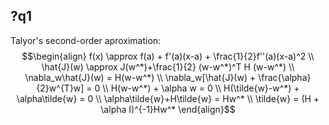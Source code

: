 ## ?q1
Talyor's second-order aproximation:
$$\begin{align}
f(x) \approx f(a) + f'(a)(x-a) + \frac{1}{2}f''(a)(x-a)^2 \\
\hat{J}(w) \approx J(w^*)+\frac{1}{2} (w-w^*)^T H (w-w^*) \\
\nabla_w\hat{J}(w) = H(w-w^*) \\
\nabla_w[\hat{J}(w) + \frac{\alpha}{2}w^{T}w] = 0 \\
H(w-w^*) + \alpha w = 0 \\
H(\tilde{w}-w^*) + \alpha\tilde{w} = 0 \\
\alpha\tilde{w}+H\tilde{w} = Hw^* \\
\tilde{w} = (H + \alpha I)^{-1}Hw^* \end{align}$$
